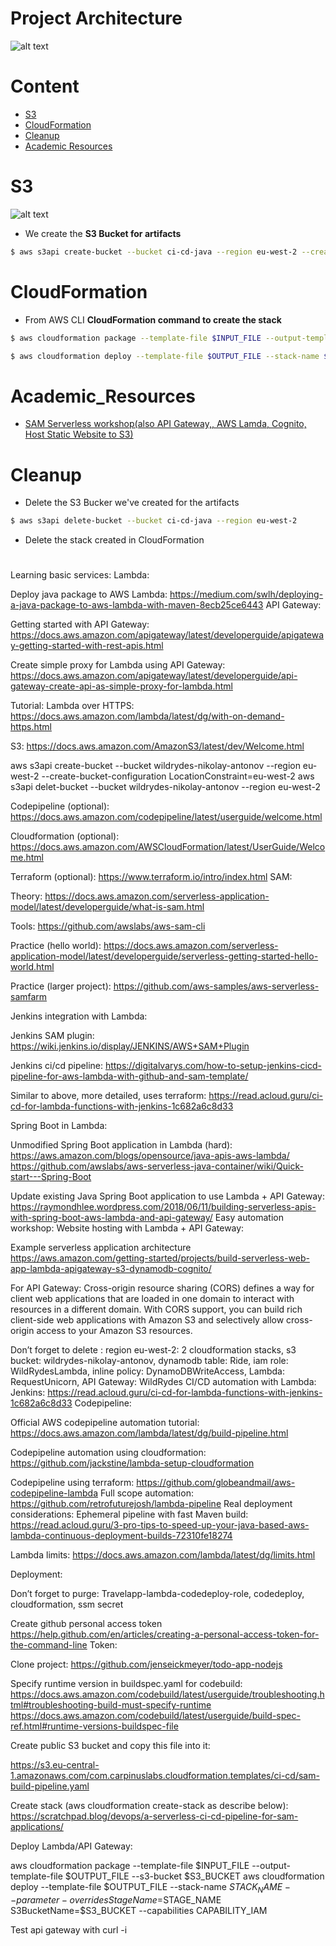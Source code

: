 # Project Architecture

![alt text](https://scratchpad.blog/images/a-serverless-ci-cd-pipeline-for-sam-applications/sam-ci-cd-pipeline.png)

#

# Content
* [S3](#s3)
* [CloudFormation](#cloudformation)
* [Cleanup](#cleanup)
* [Academic Resources](#academic_resources)

# S3

![alt text](https://i0.wp.com/codeandcoffee.us/wp-content/uploads/2018/07/s3.png?fit=387%2C375)

* We create the **S3 Bucket for artifacts**

```bash
$ aws s3api create-bucket --bucket ci-cd-java --region eu-west-2 --create-bucket-configuration LocationConstraint=eu-west-2
```

# CloudFormation

* From AWS CLI **CloudFormation command to create the stack**

```bash
$ aws cloudformation package --template-file $INPUT_FILE --output-template-file $OUTPUT_FILE --s3-bucket $S3_BUCKET

$ aws cloudformation deploy --template-file $OUTPUT_FILE --stack-name $STACK_NAME --parameter-overrides StageName=$STAGE_NAME S3BucketName=$S3_BUCKET --capabilities CAPABILITY_IAM
```


# Academic_Resources

* [SAM Serverless workshop(also API Gateway,, AWS Lamda, Cognito, Host Static Website to S3)](https://aws.amazon.com/getting-started/projects/build-serverless-web-app-lambda-apigateway-s3-dynamodb-cognito/)


# Cleanup

* Delete the S3 Bucker we've created for the artifacts
```bash
$ aws s3api delete-bucket --bucket ci-cd-java --region eu-west-2
```
* Delete the stack created in CloudFormation
#

Learning basic services:
Lambda:

Deploy java package to AWS Lambda:
https://medium.com/swlh/deploying-a-java-package-to-aws-lambda-with-maven-8ecb25ce6443
API Gateway:


Getting started with API Gateway: 
https://docs.aws.amazon.com/apigateway/latest/developerguide/apigateway-getting-started-with-rest-apis.html

Create simple proxy for Lambda using API Gateway:
https://docs.aws.amazon.com/apigateway/latest/developerguide/api-gateway-create-api-as-simple-proxy-for-lambda.html

Tutorial: Lambda over HTTPS:
https://docs.aws.amazon.com/lambda/latest/dg/with-on-demand-https.html

S3:
https://docs.aws.amazon.com/AmazonS3/latest/dev/Welcome.html

aws s3api create-bucket --bucket wildrydes-nikolay-antonov --region eu-west-2 --create-bucket-configuration LocationConstraint=eu-west-2
aws s3api delet-bucket --bucket wildrydes-nikolay-antonov --region eu-west-2 


Codepipeline (optional):
https://docs.aws.amazon.com/codepipeline/latest/userguide/welcome.html

Cloudformation (optional):
https://docs.aws.amazon.com/AWSCloudFormation/latest/UserGuide/Welcome.html

Terraform (optional):
https://www.terraform.io/intro/index.html
SAM:


Theory: https://docs.aws.amazon.com/serverless-application-model/latest/developerguide/what-is-sam.html

Tools:
https://github.com/awslabs/aws-sam-cli


Practice (hello world):
https://docs.aws.amazon.com/serverless-application-model/latest/developerguide/serverless-getting-started-hello-world.html

Practice (larger project): 
https://github.com/aws-samples/aws-serverless-samfarm

Jenkins integration with Lambda:



Jenkins SAM plugin:
https://wiki.jenkins.io/display/JENKINS/AWS+SAM+Plugin

Jenkins ci/cd pipeline:
https://digitalvarys.com/how-to-setup-jenkins-cicd-pipeline-for-aws-lambda-with-github-and-sam-template/

Similar to above, more detailed, uses terraform:
https://read.acloud.guru/ci-cd-for-lambda-functions-with-jenkins-1c682a6c8d33

Spring Boot in Lambda:

Unmodified Spring Boot application in Lambda (hard):
https://aws.amazon.com/blogs/opensource/java-apis-aws-lambda/
https://github.com/awslabs/aws-serverless-java-container/wiki/Quick-start---Spring-Boot

Update existing Java Spring Boot application to use Lambda + API Gateway:
https://raymondhlee.wordpress.com/2018/06/11/building-serverless-apis-with-spring-boot-aws-lambda-and-api-gateway/
Easy automation workshop: Website hosting with Lambda + API Gateway:

Example serverless application architecture
https://aws.amazon.com/getting-started/projects/build-serverless-web-app-lambda-apigateway-s3-dynamodb-cognito/

For API Gateway:
Cross-origin resource sharing (CORS) defines a way for client web applications that are loaded in one domain to interact with resources in a different domain. With CORS support, you can build rich client-side web applications with Amazon S3 and selectively allow cross-origin access to your Amazon S3 resources.

Don’t forget to delete : region eu-west-2: 2 cloudformation stacks, s3 bucket: wildrydes-nikolay-antonov, dynamodb table: Ride, iam role: WildRydesLambda, inline policy: DynamoDBWriteAccess, Lambda: RequestUnicorn, API Gateway: WildRydes
CI/CD automation with Lambda:
Jenkins:
https://read.acloud.guru/ci-cd-for-lambda-functions-with-jenkins-1c682a6c8d33
Codepipeline:

Official AWS codepipeline automation tutorial:
https://docs.aws.amazon.com/lambda/latest/dg/build-pipeline.html

Codepipeline automation using cloudformation:
https://github.com/jackstine/lambda-setup-cloudformation

Codepipeline using terraform:
https://github.com/globeandmail/aws-codepipeline-lambda
Full scope automation:
https://github.com/retrofuturejosh/lambda-pipeline
Real deployment considerations:
Ephemeral pipeline with fast Maven build:
https://read.acloud.guru/3-pro-tips-to-speed-up-your-java-based-aws-lambda-continuous-deployment-builds-72310fe18274

Lambda limits:
https://docs.aws.amazon.com/lambda/latest/dg/limits.html

Deployment:

Don’t forget to purge: Travelapp-lambda-codedeploy-role, codedeploy, cloudformation, ssm secret

Create github personal access token
https://help.github.com/en/articles/creating-a-personal-access-token-for-the-command-line
Token: <token string>

Clone project: https://github.com/jenseickmeyer/todo-app-nodejs

Specify runtime version in buildspec.yaml for codebuild:
https://docs.aws.amazon.com/codebuild/latest/userguide/troubleshooting.html#troubleshooting-build-must-specify-runtime
https://docs.aws.amazon.com/codebuild/latest/userguide/build-spec-ref.html#runtime-versions-buildspec-file

Create public S3 bucket and copy this file into it:

https://s3.eu-central-1.amazonaws.com/com.carpinuslabs.cloudformation.templates/ci-cd/sam-build-pipeline.yaml

Create stack (aws cloudformation create-stack as describe below):
https://scratchpad.blog/devops/a-serverless-ci-cd-pipeline-for-sam-applications/

Deploy Lambda/API Gateway:

aws cloudformation package --template-file $INPUT_FILE --output-template-file $OUTPUT_FILE --s3-bucket $S3_BUCKET
aws cloudformation deploy --template-file $OUTPUT_FILE --stack-name $STACK_NAME --parameter-overrides StageName=$STAGE_NAME S3BucketName=$S3_BUCKET --capabilities CAPABILITY_IAM

Test api gateway with curl -i <api gateway>





